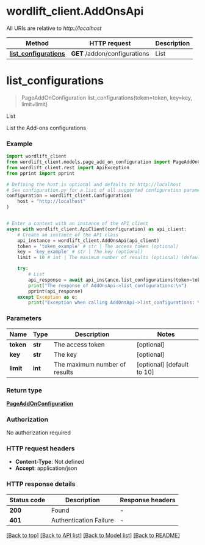 # wordlift_client.AddOnsApi

All URIs are relative to *http://localhost*

Method | HTTP request | Description
------------- | ------------- | -------------
[**list_configurations**](AddOnsApi.md#list_configurations) | **GET** /addon/configurations | List


# **list_configurations**
> PageAddOnConfiguration list_configurations(token=token, key=key, limit=limit)

List

List the Add-ons configurations

### Example


```python
import wordlift_client
from wordlift_client.models.page_add_on_configuration import PageAddOnConfiguration
from wordlift_client.rest import ApiException
from pprint import pprint

# Defining the host is optional and defaults to http://localhost
# See configuration.py for a list of all supported configuration parameters.
configuration = wordlift_client.Configuration(
    host = "http://localhost"
)


# Enter a context with an instance of the API client
async with wordlift_client.ApiClient(configuration) as api_client:
    # Create an instance of the API class
    api_instance = wordlift_client.AddOnsApi(api_client)
    token = 'token_example' # str | The access token (optional)
    key = 'key_example' # str | The key (optional)
    limit = 10 # int | The maximum number of results (optional) (default to 10)

    try:
        # List
        api_response = await api_instance.list_configurations(token=token, key=key, limit=limit)
        print("The response of AddOnsApi->list_configurations:\n")
        pprint(api_response)
    except Exception as e:
        print("Exception when calling AddOnsApi->list_configurations: %s\n" % e)
```



### Parameters


Name | Type | Description  | Notes
------------- | ------------- | ------------- | -------------
 **token** | **str**| The access token | [optional] 
 **key** | **str**| The key | [optional] 
 **limit** | **int**| The maximum number of results | [optional] [default to 10]

### Return type

[**PageAddOnConfiguration**](PageAddOnConfiguration.md)

### Authorization

No authorization required

### HTTP request headers

 - **Content-Type**: Not defined
 - **Accept**: application/json

### HTTP response details

| Status code | Description | Response headers |
|-------------|-------------|------------------|
**200** | Found |  -  |
**401** | Authentication Failure |  -  |

[[Back to top]](#) [[Back to API list]](../README.md#documentation-for-api-endpoints) [[Back to Model list]](../README.md#documentation-for-models) [[Back to README]](../README.md)

